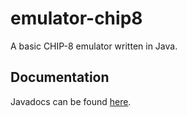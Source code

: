 # emulator-chip8
A basic CHIP-8 emulator written in Java.

## Documentation
Javadocs can be found [here](https://dsvalerian.github.io/emulator-chip8/).
